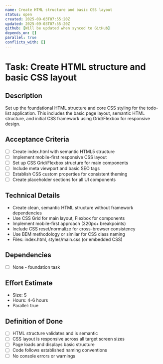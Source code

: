 ```yaml
---
name: Create HTML structure and basic CSS layout
status: open
created: 2025-09-03T07:55:20Z
updated: 2025-09-03T07:55:20Z
github: [Will be updated when synced to GitHub]
depends_on: []
parallel: true
conflicts_with: []
---
```


# Task: Create HTML structure and basic CSS layout

## Description
Set up the foundational HTML structure and core CSS styling for the todo-list application. This includes the basic page layout, semantic HTML structure, and initial CSS framework using Grid/Flexbox for responsive design.

## Acceptance Criteria
- [ ] Create index.html with semantic HTML5 structure
- [ ] Implement mobile-first responsive CSS layout
- [ ] Set up CSS Grid/Flexbox structure for main components
- [ ] Include meta viewport and basic SEO tags
- [ ] Establish CSS custom properties for consistent theming
- [ ] Create placeholder sections for all UI components

## Technical Details
- Create clean, semantic HTML structure without framework dependencies
- Use CSS Grid for main layout, Flexbox for components
- Implement mobile-first approach (320px+ breakpoints)
- Include CSS reset/normalize for cross-browser consistency
- Use BEM methodology or similar for CSS class naming
- Files: index.html, styles/main.css (or embedded CSS)

## Dependencies
- [ ] None - foundation task

## Effort Estimate
- Size: S
- Hours: 4-6 hours
- Parallel: true

## Definition of Done
- [ ] HTML structure validates and is semantic
- [ ] CSS layout is responsive across all target screen sizes
- [ ] Page loads and displays basic structure
- [ ] Code follows established naming conventions
- [ ] No console errors or warnings